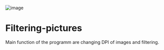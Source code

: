 ![image](https://github.com/user-attachments/assets/c40a1d98-d82d-4a0b-a89c-418999d11b4b)

# Filtering-pictures
Main function of the programm are changing DPI of images and filtering.
